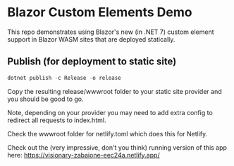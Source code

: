 # Blazor Custom Elements Demo

This repo demonstrates using Blazor's new (in .NET 7) custom element support in Blazor WASM sites that are deployed statically.

## Publish (for deployment to static site)

``` powershell
dotnet publish -c Release -o release
```

Copy the resulting release/wwwroot folder to your static site provider and you should be good to go.

Note, depending on your provider you may need to add extra config to redirect all requests to index.html. 

Check the wwwroot folder for netlify.toml which does this for Netlify.

Check out the (very impressive, don't you think) running version of this app here: https://visionary-zabaione-eec24a.netlify.app/
